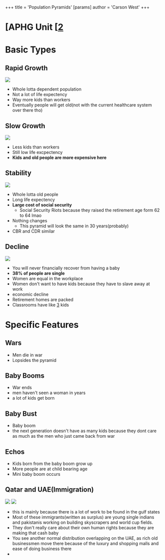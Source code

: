 +++
 title = 'Population Pyramids'
[params]
	author = 'Carson West'
+++
# [APHG Unit [[2](./../aphg-unit-[[2/)
# Basic Types
## Rapid Growth
![](https://lh7-rt.googleusercontent.com/slidesz/AGV_vUc-pWQDamNqEo4BJR7YdJnNSs9n17-D1QDpive1yPFXOr1vLia_4M25kAcrvSAGEomUAy343CtoTJ_VDmZRTQuKT0cx3De_gwODaPnzGTgID29pX1DEcRP_ePd4TZoajDjNI_95M426V3WO8LbSOjQkFv7bLSbJZQsxJA0=s2048?key=B659LZ_lNi3daDyxDVX5ew)

- Whole lotta dependent population
- Not a lot of life expectency
- Way more kids than workers
- Eventually people will get old(not with the current healthcare system over there tho)
## Slow Growth
**![](https://lh7-rt.googleusercontent.com/slidesz/AGV_vUdtWCP5qptXF99SIzwdLp0GInege8VifS839nx88XMqzaNilF9X-WRGR4b3bqbko6eGRVaMAFSwsG1wRBlpkXHtp67TWppernBWWnqoDTL1vHLmy7MqZF4GpEkVkxa4mPOZAUYHa5dY0WeCfUM4rvM7ZaJ2kQo=s2048?key=B659LZ_lNi3daDyxDVX5ew)**
- Less kids than workers
- Still low life excpectency
- **Kids and old people are more expensive here**

## Stability
**![](https://lh7-rt.googleusercontent.com/slidesz/AGV_vUeq4hi2w3ne2M7ujN-GDjsbPixC4qlCkjZ95lb-IrtaXn7n2GgkQ7fhYLhe3bBblTMnAKBCXx11gdmBca0Q0gk3Msr1jXTJTWd_zMRrSDrkt0Hvcd-HHG31USslfc3dV0tMkrK9_Kfu-X4N_nVEZzDJON_qghw=s2048?key=B659LZ_lNi3daDyxDVX5ew)**
- Whole lotta old people
- Long life expectency
- **Large cost of social security** 
	- Social Security Riots because they raised the retirement age form 62 to 64 lmao
- Nothing changes
	- This pyramid will look the same in 30 years(probably)
- CBR and CDR similar
## Decline
**![](https://lh7-rt.googleusercontent.com/slidesz/AGV_vUeVwErQztFOjVxjG2HCpKsExbzd-Obh3ff6Q1Qv3kw0F2SZbDeNXClO5HDBsFh7VVlH8zEKuTmujoMQxbInTRR7ibR644T5MiyCjAxPqvKe7Rcm7QwvAQaGLzON_SnnqIhn82N2CupdIXsm5cd7stzjyvFT8oc=s2048?key=B659LZ_lNi3daDyxDVX5ew)**

- You will never financially recover from having a baby
- **38% of people are single**
- Women are equal in the workplace
- Women don't want to have kids because they have to slave away at work
- economic decline
- Retirement homes are packed
- Classrooms have like [3](./../3/) kids

# Specific Features

## Wars
- Men die in war
- Lopsides the pyramid
## Baby Booms
- War ends
- men haven't seen a woman in years
- a lot of kids get born
## Baby Bust
- Baby boom
- the next generation doesn't have as many kids because they dont care as much as the men who just came back from war
## Echos
- Kids born from the baby boom grow up
- More people are at child bearing age
- Mini baby boom occurs

## Qatar and UAE(Immigration)
![](https://upload.wikimedia.org/wikipedia/commons/f/fc/Qatar_single_age_population_pyramid_2020.png)
![](https://upload.wikimedia.org/wikipedia/commons/[1](./../1/)/15/United_Arab_Emirates_single_age_population_pyramid_2020.png)
- this is mainly because there is a lot of work to be found in the gulf states
- Most of these immigrants(written as surplus) are young single indians and pakistanis working on building skyscrapers and world cup fields.
- They don't really care about their own human rights because they are making that cash baby
- You see another normal distribution overlapping on the UAE, as rich old businessmen move there because of the luxury and shopping malls and ease of doing business there
- 